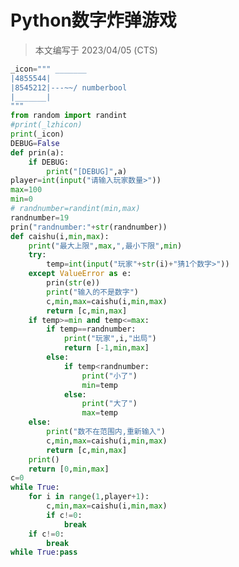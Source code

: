 # Python数字炸弹游戏

> 本文编写于 2023/04/05 (CTS)

```python
_icon=""" _______
|4855544|
|8545212|---~~/ numberbool
|_______|
"""
from random import randint
#print(_lzhicon)
print(_icon)
DEBUG=False
def prin(a):
    if DEBUG:
        print("[DEBUG]",a)
player=int(input("请输入玩家数量>"))
max=100
min=0
# randnumber=randint(min,max)
randnumber=19
prin("randnumber:"+str(randnumber))
def caishu(i,min,max):
    print("最大上限",max,",最小下限",min)
    try:
        temp=int(input("玩家"+str(i)+"猜1个数字>"))
    except ValueError as e:
        prin(str(e))
        print("输入的不是数字")
        c,min,max=caishu(i,min,max)
        return [c,min,max]
    if temp>=min and temp<=max:
        if temp==randnumber:
            print("玩家",i,"出局")
            return [-1,min,max]
        else:
            if temp<randnumber:
                print("小了")
                min=temp
            else:
                print("大了")
                max=temp
    else:
        print("数不在范围内,重新输入")
        c,min,max=caishu(i,min,max)
        return [c,min,max]
    print()
    return [0,min,max]
c=0
while True:
    for i in range(1,player+1):
        c,min,max=caishu(i,min,max)
        if c!=0:
            break
    if c!=0:
        break
while True:pass
```


<script src="https://giscus.app/client.js"
    data-repo="liuzihaohao/liuzihaohao.github.io"
    data-repo-id="R_kgDOI3HDkw"
    data-category="Announcements"
    data-category-id="DIC_kwDOI3HDk84CT4T2"
    data-mapping="pathname"
    data-strict="1"
    data-reactions-enabled="1"
    data-emit-metadata="0"
    data-input-position="top"
    data-theme="preferred_color_scheme"
    data-lang="zh-CN"
    data-loading="lazy"
    crossorigin="anonymous"
    async>
</script>
